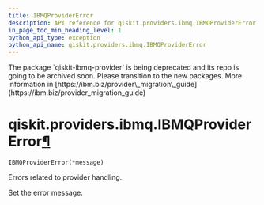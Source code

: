 ```yaml
---
title: IBMQProviderError
description: API reference for qiskit.providers.ibmq.IBMQProviderError
in_page_toc_min_heading_level: 1
python_api_type: exception
python_api_name: qiskit.providers.ibmq.IBMQProviderError
---
```


<Admonition title="Warning" type="caution">
  The package `qiskit-ibmq-provider` is being deprecated and its repo is going to be archived soon. Please transition to the new packages. More information in [https://ibm.biz/provider\_migration\_guide](https://ibm.biz/provider_migration_guide)
</Admonition>

# qiskit.providers.ibmq.IBMQProviderError[¶](#qiskit-providers-ibmq-ibmqprovidererror "Permalink to this headline")

<span id="qiskit.providers.ibmq.IBMQProviderError" />

`IBMQProviderError(*message)`

Errors related to provider handling.

Set the error message.

